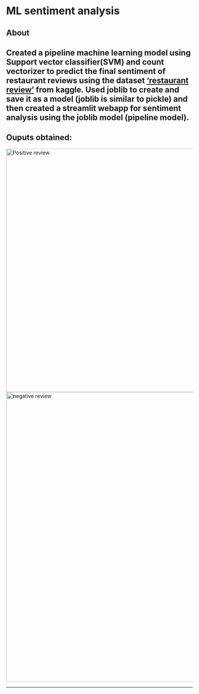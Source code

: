 # ML sentiment analysis 

## About
Created a pipeline machine learning model using Support vector classifier(SVM) and count vectorizer to predict the final sentiment of restaurant reviews using the dataset [‘restaurant review’](https://www.kale.com/d4rklucif3r/restaurant-reviews) from kaggle. Used joblib to create and save it as a model (joblib is similar to pickle) and then created a streamlit webapp for sentiment analysis using the joblib model (pipeline model).
---
## Ouputs obtained: 
<img width="658" alt="Positive review" src="https://user-images.githubusercontent.com/84735848/183640859-68fff11c-58c8-451f-b6f8-2543f35680f1.png">
<img width="784" alt="negative review" src="https://user-images.githubusercontent.com/84735848/183640872-c59eceee-e9ad-4340-b96f-0e27f6df9d8c.png">



---
